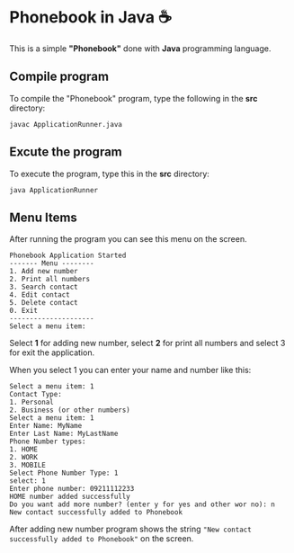 # Phonebook in Java :coffee:

This is a simple **"Phonebook"** done with **Java** programming language.
## Compile program

To compile the "Phonebook" program, type the following in the **src** directory:

```console
javac ApplicationRunner.java
```

## Excute the program

To execute the program, type this in the **src** directory:

```console
java ApplicationRunner
```


## Menu Items
After running the program you can see this menu on the screen.
```console
Phonebook Application Started
------- Menu --------
1. Add new number
2. Print all numbers
3. Search contact
4. Edit contact
5. Delete contact
0. Exit
---------------------
Select a menu item:
```
Select **1** for adding new number, select **2** for print all numbers and select 3 for exit the application.

When you select 1 you can enter your name and number like this:
```console
Select a menu item: 1
Contact Type:
1. Personal
2. Business (or other numbers)
Select a menu item: 1
Enter Name: MyName
Enter Last Name: MyLastName
Phone Number types:
1. HOME
2. WORK
3. MOBILE
Select Phone Number Type: 1
select: 1
Enter phone number: 09211112233
HOME number added successfully
Do you want add more number? (enter y for yes and other wor no): n
New contact successfully added to Phonebook
```

After adding new number program shows the string `"New contact successfully added to Phonebook"`  on the screen.
